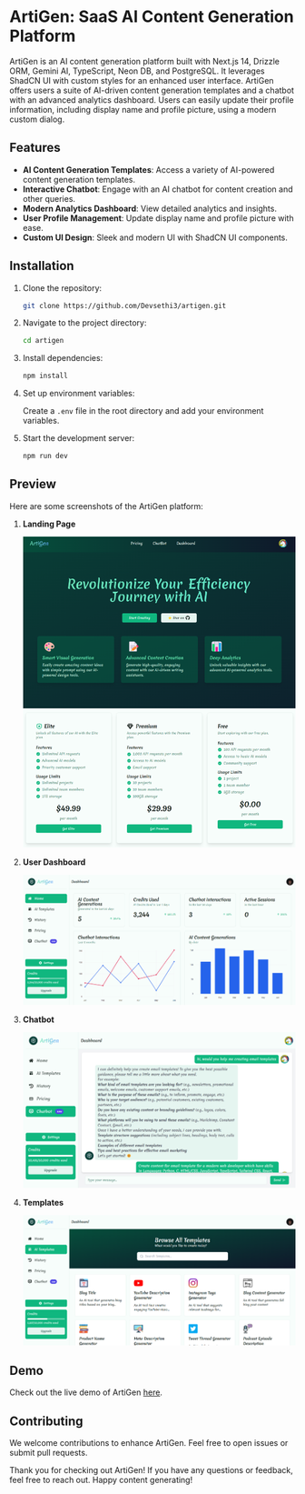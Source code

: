 # ArtiGen: SaaS AI Content Generation Platform

ArtiGen is an AI content generation platform built with Next.js 14, Drizzle ORM, Gemini AI, TypeScript, Neon DB, and PostgreSQL. It leverages ShadCN UI with custom styles for an enhanced user interface. ArtiGen offers users a suite of AI-driven content generation templates and a chatbot with an advanced analytics dashboard. Users can easily update their profile information, including display name and profile picture, using a modern custom dialog.

## Features

- **AI Content Generation Templates**: Access a variety of AI-powered content generation templates.
- **Interactive Chatbot**: Engage with an AI chatbot for content creation and other queries.
- **Modern Analytics Dashboard**: View detailed analytics and insights.
- **User Profile Management**: Update display name and profile picture with ease.
- **Custom UI Design**: Sleek and modern UI with ShadCN UI components.

## Installation

1. Clone the repository:

   ```bash
   git clone https://github.com/Devsethi3/artigen.git
   ```

2. Navigate to the project directory:

   ```bash
   cd artigen
   ```

3. Install dependencies:

   ```bash
   npm install
   ```

4. Set up environment variables:

   Create a `.env` file in the root directory and add your environment variables.

5. Start the development server:

   ```bash
   npm run dev
   ```

## Preview

Here are some screenshots of the ArtiGen platform:

1. **Landing Page**

   ![Landing Page](Landing_page.png)

2. **User Dashboard**

   ![User Dashboard](Dashboard_image.png)

3. **Chatbot**

   ![Chatbot](Chatbot_image.png)

4. **Templates**

   ![Templates](Templates_image.png)

## Demo

Check out the live demo of ArtiGen [here](https://artigen-nine.vercel.app).

## Contributing

We welcome contributions to enhance ArtiGen. Feel free to open issues or submit pull requests.

Thank you for checking out ArtiGen! If you have any questions or feedback, feel free to reach out. Happy content generating!
